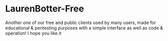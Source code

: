 # LaurenBotter-Free



Another one of our free and public clients used by many users, made for educational & pentesting purposes with a simple interface as well as code & operation! I hope you like it
